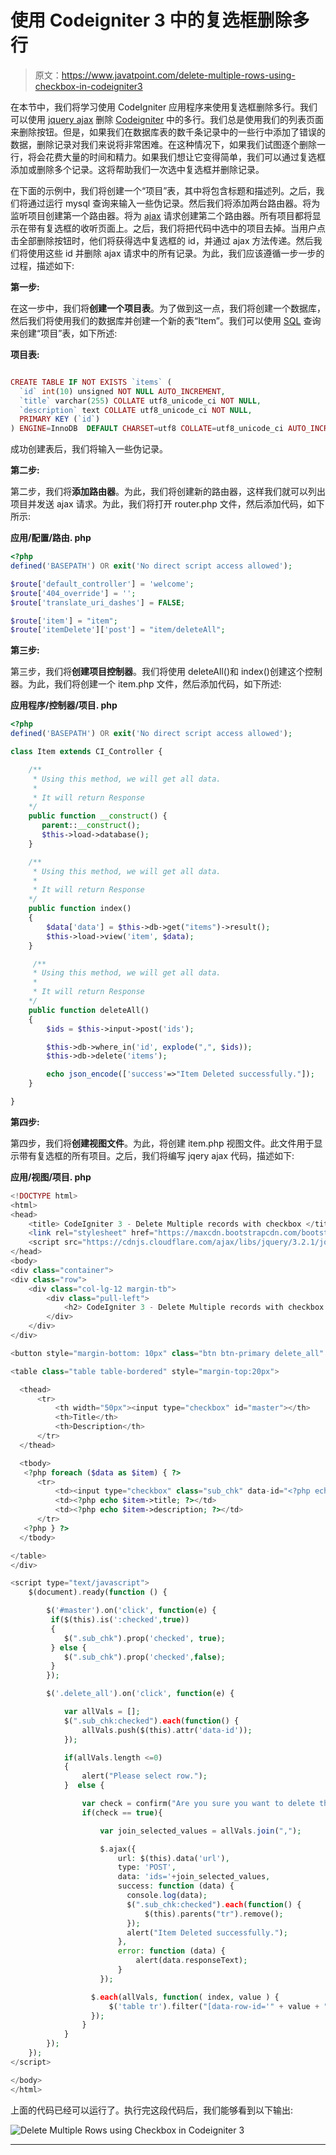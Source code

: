 # 使用 Codeigniter 3 中的复选框删除多行

> 原文：<https://www.javatpoint.com/delete-multiple-rows-using-checkbox-in-codeigniter3>

在本节中，我们将学习使用 CodeIgniter 应用程序来使用复选框删除多行。我们可以使用 [jquery ajax](https://www.javatpoint.com/jquery-ajax-method) 删除 [Codeigniter](https://www.javatpoint.com/codeigniter-tutorial) 中的多行。我们总是使用我们的列表页面来删除按钮。但是，如果我们在数据库表的数千条记录中的一些行中添加了错误的数据，删除记录对我们来说将非常困难。在这种情况下，如果我们试图逐个删除一行，将会花费大量的时间和精力。如果我们想让它变得简单，我们可以通过复选框添加或删除多个记录。这将帮助我们一次选中复选框并删除记录。

在下面的示例中，我们将创建一个“项目”表，其中将包含标题和描述列。之后，我们将通过运行 mysql 查询来输入一些伪记录。然后我们将添加两台路由器。将为监听项目创建第一个路由器。将为 [ajax](https://www.javatpoint.com/ajax-tutorial) 请求创建第二个路由器。所有项目都将显示在带有复选框的收听页面上。之后，我们将把代码中选中的项目去掉。当用户点击全部删除按钮时，他们将获得选中复选框的 id，并通过 ajax 方法传递。然后我们将使用这些 id 并删除 ajax 请求中的所有记录。为此，我们应该遵循一步一步的过程，描述如下:

**第一步:**

在这一步中，我们将**创建一个项目表**。为了做到这一点，我们将创建一个数据库，然后我们将使用我们的数据库并创建一个新的表“Item”。我们可以使用 [SQL](https://www.javatpoint.com/sql-tutorial) 查询来创建“项目”表，如下所述:

**项目表:**

```php

CREATE TABLE IF NOT EXISTS `items` (
  `id` int(10) unsigned NOT NULL AUTO_INCREMENT,
  `title` varchar(255) COLLATE utf8_unicode_ci NOT NULL,
  `description` text COLLATE utf8_unicode_ci NOT NULL,
  PRIMARY KEY (`id`)
) ENGINE=InnoDB  DEFAULT CHARSET=utf8 COLLATE=utf8_unicode_ci AUTO_INCREMENT=16 ;

```

成功创建表后，我们将输入一些伪记录。

**第二步:**

第二步，我们将**添加路由器**。为此，我们将创建新的路由器，这样我们就可以列出项目并发送 ajax 请求。为此，我们将打开 router.php 文件，然后添加代码，如下所示:

**应用/配置/路由. php**

```php
<?php
defined('BASEPATH') OR exit('No direct script access allowed');

$route['default_controller'] = 'welcome';
$route['404_override'] = '';
$route['translate_uri_dashes'] = FALSE;

$route['item'] = "item";
$route['itemDelete']['post'] = "item/deleteAll";

```

**第三步:**

第三步，我们将**创建项目控制器**。我们将使用 deleteAll()和 index()创建这个控制器。为此，我们将创建一个 item.php 文件，然后添加代码，如下所述:

**应用程序/控制器/项目. php**

```php
<?php
defined('BASEPATH') OR exit('No direct script access allowed');

class Item extends CI_Controller {

    /**
     * Using this method, we will get all data.
     *
     * It will return Response
    */
    public function __construct() {
       parent::__construct();
       $this->load->database();
    }

    /**
     * Using this method, we will get all data.
     *
     * It will return Response
    */
    public function index()
    {
        $data['data'] = $this->db->get("items")->result();
        $this->load->view('item', $data);
    }

     /**
     * Using this method, we will get all data.
     *
     * It will return Response
    */
    public function deleteAll()
    {
        $ids = $this->input->post('ids');

        $this->db->where_in('id', explode(",", $ids));
        $this->db->delete('items');

        echo json_encode(['success'=>"Item Deleted successfully."]);
    }

}

```

**第四步:**

第四步，我们将**创建视图文件**。为此，将创建 item.php 视图文件。此文件用于显示带有复选框的所有项目。之后，我们将编写 jqery ajax 代码，描述如下:

**应用/视图/项目. php**

```php
<!DOCTYPE html>
<html>
<head>
    <title> CodeIgniter 3 - Delete Multiple records with checkbox </title>
    <link rel="stylesheet" href="https://maxcdn.bootstrapcdn.com/bootstrap/3.3.7/css/bootstrap.min.css" />
    <script src="https://cdnjs.cloudflare.com/ajax/libs/jquery/3.2.1/jquery.min.js"></script>
</head>
<body>
<div class="container">
<div class="row">
    <div class="col-lg-12 margin-tb">
        <div class="pull-left">
            <h2> CodeIgniter 3 - Delete Multiple records with checkbox </h2>
        </div>
    </div>
</div>

<button style="margin-bottom: 10px" class="btn btn-primary delete_all" data-url="/itemDelete">Delete All Selected</button>

<table class="table table-bordered" style="margin-top:20px">

  <thead>
      <tr>
          <th width="50px"><input type="checkbox" id="master"></th>
          <th>Title</th>
          <th>Description</th>
      </tr>
  </thead>

  <tbody>
   <?php foreach ($data as $item) { ?>      
      <tr>
          <td><input type="checkbox" class="sub_chk" data-id="<?php echo $item->id; ?>"></td>
          <td><?php echo $item->title; ?></td>
          <td><?php echo $item->description; ?></td>
      </tr>
   <?php } ?>
  </tbody>

</table>
</div>

<script type="text/javascript">
    $(document).ready(function () {

        $('#master').on('click', function(e) {
         if($(this).is(':checked',true))  
         {
            $(".sub_chk").prop('checked', true);  
         } else {  
            $(".sub_chk").prop('checked',false);  
         }  
        });

        $('.delete_all').on('click', function(e) {

            var allVals = [];  
            $(".sub_chk:checked").each(function() {  
                allVals.push($(this).attr('data-id'));
            });  

            if(allVals.length <=0)  
            {  
                alert("Please select row.");  
            }  else {  

                var check = confirm("Are you sure you want to delete this row?");  
                if(check == true){  

                    var join_selected_values = allVals.join(","); 

                    $.ajax({
                        url: $(this).data('url'),
                        type: 'POST',
                        data: 'ids='+join_selected_values,
                        success: function (data) {
                          console.log(data);
                          $(".sub_chk:checked").each(function() {  
                              $(this).parents("tr").remove();
                          });
                          alert("Item Deleted successfully.");
                        },
                        error: function (data) {
                            alert(data.responseText);
                        }
                    });

                  $.each(allVals, function( index, value ) {
                      $('table tr').filter("[data-row-id='" + value + "']").remove();
                  });
                }  
            }  
        });
    });
</script>

</body>
</html>

```

上面的代码已经可以运行了。执行完这段代码后，我们能够看到以下输出:

![Delete Multiple Rows using Checkbox in Codeigniter 3](img/967a3251ec0bb982379f9eda70778a09.png)

* * *